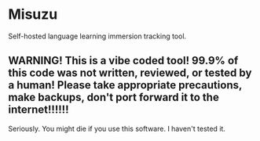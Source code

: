 # Misuzu

Self-hosted language learning immersion tracking tool.

## WARNING! This is a vibe coded tool! 99.9% of this code was not written, reviewed, or tested by a human! Please take appropriate precautions, make backups, don't port forward it to the internet!!!!!!

Seriously. You might die if you use this software. I haven't tested it.
